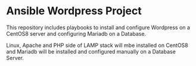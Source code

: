 # Ansible Wordpress Project

This repository includes playbooks to install and configure Wordpress on a CentOS8 server and configuring Mariadb on a Database.

Linux, Apache and PHP side of LAMP stack will mbe installed on CentOS8 and Mariadb will be installed and configured manually on a Database Server.
